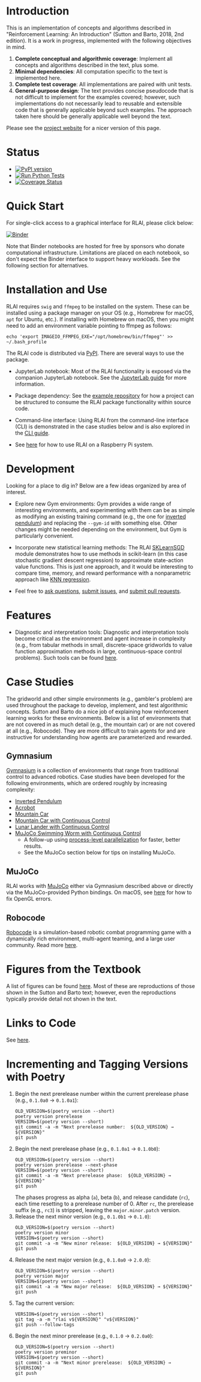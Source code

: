 # Introduction
This is an implementation of concepts and algorithms described in "Reinforcement Learning: An Introduction" (Sutton
and Barto, 2018, 2nd edition). It is a work in progress, implemented with the following objectives in mind.

1. **Complete conceptual and algorithmic coverage**:  Implement all concepts and algorithms described in the text, plus 
some.
2. **Minimal dependencies**:  All computation specific to the text is implemented here.
3. **Complete test coverage**:  All implementations are paired with unit tests.
4. **General-purpose design**:  The text provides concise pseudocode that is not difficult to implement for the
examples covered; however, such implementations do not necessarily lead to reusable and extensible code that is 
generally applicable beyond such examples. The approach taken here should be generally applicable well beyond the text.

Please see the [project website](https://matthewgerber.github.io/rlai/) for a nicer version of this page.

# Status
* [![PyPI version](https://badge.fury.io/py/rlai.svg)](https://badge.fury.io/py/rlai)
* [![Run Python Tests](https://github.com/MatthewGerber/rlai/actions/workflows/run-tests-on-push.yml/badge.svg)](https://github.com/MatthewGerber/rlai/actions/workflows/run-tests-on-push.yml)
* [![Coverage Status](https://coveralls.io/repos/github/MatthewGerber/rlai/badge.svg?branch=master)](https://coveralls.io/github/MatthewGerber/rlai?branch=master)

# Quick Start
For single-click access to a graphical interface for RLAI, please click below:

[![Binder](https://mybinder.org/badge_logo.svg)](https://mybinder.org/v2/gh/MatthewGerber/rlai/HEAD?urlpath=lab/tree/jupyter/trainer.ipynb)

Note that Binder notebooks are hosted for free by sponsors who donate computational infrastructure. Limitations are 
placed on each notebook, so don't expect the Binder interface to support heavy workloads. See the following section for
alternatives.

# Installation and Use
RLAI requires `swig` and `ffmpeg` to be installed on the system. These can be installed using a package manager on your
OS (e.g., Homebrew for macOS, `apt` for Ubuntu, etc.). If installing with Homebrew on macOS, then you might need to add 
an environment variable pointing to ffmpeg as follows:
```shell
echo 'export IMAGEIO_FFMPEG_EXE="/opt/homebrew/bin/ffmpeg"' >> ~/.bash_profile
```

The RLAI code is distributed via [PyPI](https://pypi.org/project/rlai/). There are several ways to use the package.

* JupyterLab notebook:  Most of the RLAI functionality is exposed via the companion JupyterLab notebook. See the 
  [JupyterLab guide](https://matthewgerber.github.io/rlai/jupyterlab_guide.html) for more information.  

* Package dependency:  See the [example repository](https://github.com/MatthewGerber/rlai-dependency-example) for how a 
  project can be structured to consume the RLAI package functionality within source code.
  
* Command-line interface:  Using RLAI from the command-line interface (CLI) is demonstrated in the case studies below 
  and is also explored in the [CLI guide](https://matthewgerber.github.io/rlai/cli_guide.html).

* See [here](https://matthewgerber.github.io/rlai/raspberry_pi.html) for how to use RLAI on a Raspberry Pi system. 

# Development
Looking for a place to dig in? Below are a few ideas organized by area of interest.

* Explore new Gym environments:  Gym provides a wide range of interesting environments, and
  experimenting with them can be as simple as modifying an existing training command (e.g., the one for
  [inverted pendulum](https://matthewgerber.github.io/rlai/case_studies/inverted_pendulum.html)) and replacing the 
  `--gym-id` with something else. Other changes might be needed depending on the environment, but Gym is particularly
  convenient.

* Incorporate new statistical learning methods:  The RLAI 
  [SKLearnSGD](https://github.com/MatthewGerber/rlai/blob/master/src/rlai/value_estimation/function_approximation/models/sklearn.py)
  module demonstrates how to use methods in scikit-learn (in this case stochastic gradient descent regression) to 
  approximate state-action value functions. This is just one approach, and it would be interesting to compare time, 
  memory, and reward performance with a nonparametric approach like 
  [KNN regression](https://scikit-learn.org/stable/modules/generated/sklearn.neighbors.KNeighborsRegressor.html).
  
* Feel free to [ask questions](https://github.com/MatthewGerber/rlai/discussions), 
  [submit issues](https://github.com/MatthewGerber/rlai/issues), and 
  [submit pull requests](https://github.com/MatthewGerber/rlai/pulls).
  
# Features
* Diagnostic and interpretation tools:  Diagnostic and interpretation tools become critical as the environment and agent 
  increase in complexity (e.g., from tabular methods in small, discrete-space gridworlds to value function approximation 
  methods in large, continuous-space control problems). Such tools can be found 
  [here](https://matthewgerber.github.io/rlai/model_diagnostics_and_interpretation.html).

# Case Studies
The gridworld and other simple environments (e.g., gambler's problem) are used throughout the package to develop, 
implement, and test algorithmic concepts. Sutton and Barto do a nice job of explaining how reinforcement learning works
for these environments. Below is a list of environments that are not covered in as much detail (e.g., the mountain car)
or are not covered at all (e.g., Robocode). They are more difficult to train agents for and are instructive for 
understanding how agents are parameterized and rewarded.

## Gymnasium
[Gymnasium](https://gymnasium.farama.org) is a collection of environments that range from traditional control to 
advanced robotics. Case studies have been developed for the following environments, which are ordered roughly by 
increasing complexity:

* [Inverted Pendulum](https://matthewgerber.github.io/rlai/case_studies/inverted_pendulum.html)
* [Acrobot](https://matthewgerber.github.io/rlai/case_studies/acrobot.html)
* [Mountain Car](https://matthewgerber.github.io/rlai/case_studies/mountain_car.html)
* [Mountain Car with Continuous Control](https://matthewgerber.github.io/rlai/case_studies/mountain_car_continuous.html)
* [Lunar Lander with Continuous Control](https://matthewgerber.github.io/rlai/case_studies/lunar_lander_continuous.html)
* [MuJoCo Swimming Worm with Continuous Control](https://matthewgerber.github.io/rlai/case_studies/mujoco_swimming_worm.html) 
  * A follow-up using [process-level parallelization](https://matthewgerber.github.io/rlai/case_studies/mujoco_swimming_worm_pooled.html) for faster, better 
    results.
  * See the MuJoCo section below for tips on installing MuJoCo.

## MuJoCo
RLAI works with [MuJoCo](https://mujoco.org/) either via Gymnasium described above or directly via the 
MuJoCo-provided Python bindings. On macOS, see [here](https://stackoverflow.com/questions/63475461/unable-to-import-opengl-gl-in-python-on-macos)
for how to fix OpenGL errors.

## Robocode
[Robocode](https://github.com/robo-code/robocode) is a simulation-based robotic combat programming game with a 
dynamically rich environment, multi-agent teaming, and a large user community. Read more 
[here](https://matthewgerber.github.io/rlai/case_studies/robocode.html).
   
# Figures from the Textbook
A list of figures can be found [here](https://github.com/MatthewGerber/rlai/tree/master/src/rlai/figures). Most of these 
are reproductions of those shown in the Sutton and Barto text; however, even the reproductions typically provide detail 
not shown in the text.

# Links to Code
See [here](https://matthewgerber.github.io/rlai/links_to_code.html).

# Incrementing and Tagging Versions with Poetry
1. Begin the next prerelease number within the current prerelease phase (e.g., `0.1.0a0` → `0.1.0a1`):
   ```shell
   OLD_VERSION=$(poetry version --short)
   poetry version prerelease
   VERSION=$(poetry version --short)
   git commit -a -m "Next prerelease number:  ${OLD_VERSION} → ${VERSION}"
   git push
   ```
2. Begin the next prerelease phase (e.g., `0.1.0a1` → `0.1.0b0`):
   ```shell
   OLD_VERSION=$(poetry version --short)
   poetry version prerelease --next-phase
   VERSION=$(poetry version --short)
   git commit -a -m "Next prerelease phase:  ${OLD_VERSION} → ${VERSION}"
   git push
   ```
   The phases progress as alpha (`a`), beta (`b`), and release candidate (`rc`), each time resetting to a prerelease 
   number of 0. After `rc`, the prerelease suffix (e.g., `rc3`) is stripped, leaving the `major.minor.patch` version.
3. Release the next minor version (e.g., `0.1.0b1` → `0.1.0`):
   ```shell
   OLD_VERSION=$(poetry version --short)
   poetry version minor
   VERSION=$(poetry version --short)
   git commit -a -m "New minor release:  ${OLD_VERSION} → ${VERSION}"
   git push
   ```
4. Release the next major version (e.g., `0.1.0a0` → `2.0.0`):
   ```shell
   OLD_VERSION=$(poetry version --short)
   poetry version major
   VERSION=$(poetry version --short)
   git commit -a -m "New major release:  ${OLD_VERSION} → ${VERSION}"
   git push
   ```
5. Tag the current version:
   ```shell
   VERSION=$(poetry version --short)
   git tag -a -m "rlai v${VERSION}" "v${VERSION}"
   git push --follow-tags
   ```
6. Begin the next minor prerelease (e.g., `0.1.0` → `0.2.0a0`):
   ```shell
   OLD_VERSION=$(poetry version --short)
   poetry version preminor
   VERSION=$(poetry version --short)
   git commit -a -m "Next minor prerelease:  ${OLD_VERSION} → ${VERSION}"
   git push
   ```